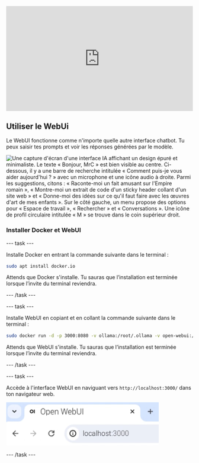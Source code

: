 <html>
  <div style="position: relative; overflow: hidden; padding-top: 56.25%;">
    <iframe style="position: absolute; top: 0; left: 0; right: 0; width: 100%; height: 100%; border: none;" src="https://www.youtube.com/embed/xx0VQ0RJc8A?rel=0&cc_load_policy=1" allowfullscreen allow="accelerometer; autoplay; clipboard-write; encrypted-media; gyroscope; picture-in-picture; web-share">
    </iframe>
  </div>
</html>

## Utiliser le WebUi

Le WebUI fonctionne comme n'importe quelle autre interface chatbot. Tu peux saisir tes prompts et voir les réponses générées par le modèle.

![Une capture d'écran d'une interface IA affichant un design épuré et minimaliste. Le texte « Bonjour, MrC » est bien visible au centre. Ci-dessous, il y a une barre de recherche intitulée « Comment puis-je vous aider aujourd'hui ? » avec un microphone et une icône audio à droite. Parmi les suggestions, citons : « Raconte-moi un fait amusant sur l'Empire romain », « Montre-moi un extrait de code d'un sticky header collant d'un site web » et « Donne-moi des idées sur ce qu'il faut faire avec les œuvres d'art de mes enfants ». Sur le côté gauche, un menu propose des options pour « Espace de travail », « Rechercher » et « Conversations ». Une icône de profil circulaire intitulée « M » se trouve dans le coin supérieur droit.](images/webUI.png)

### Installer Docker et WebUI

\--- task ---

Installe Docker en entrant la commande suivante dans le terminal :

```bash
sudo apt install docker.io
```

Attends que Docker s'installe. Tu sauras que l’installation est terminée lorsque l’invite du terminal reviendra.

\--- /task ---

\--- task ---

Installe WebUI en copiant et en collant la commande suivante dans le terminal :

```bash
sudo docker run -d -p 3000:8080 -v ollama:/root/.ollama -v open-webui:/app/backend/data --name open-webui --restart always ghcr.io/open-webui/open-webui:ollama
```

Attends que WebUI s'installe. Tu sauras que l’installation est terminée lorsque l’invite du terminal reviendra.

\--- /task ---

\--- task ---

Accède à l'interface WebUI en naviguant vers `http://localhost:3000/` dans ton navigateur web.

![Un onglet du navigateur intitulé "Open WebUI" affiche l'URL "localhost:3000" dans la barre d'adresse.](images/localhostURL.png)

\--- /task ---
